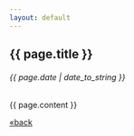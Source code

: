 ```yaml
---
layout: default
---
```

## {{ page.title }}
###### {{ page.date | date_to_string }}
{{ page.content }}

[&laquo;back](https://dave13h.github.io)
